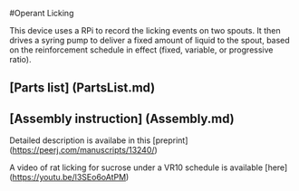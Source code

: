 #Operant Licking

This device uses a RPi to record the licking events on two spouts. It then drives a syring pump to deliver a fixed amount of liquid to the spout, based on the reinforcement schedule in effect (fixed, variable, or progressive ratio).  

## [Parts list] (PartsList.md) 

## [Assembly instruction] (Assembly.md)

Detailed description is availabe in this [preprint] (https://peerj.com/manuscripts/13240/)

A video of rat licking for sucrose under a VR10 schedule is available [here] (https://youtu.be/l3SEo6oAtPM)

